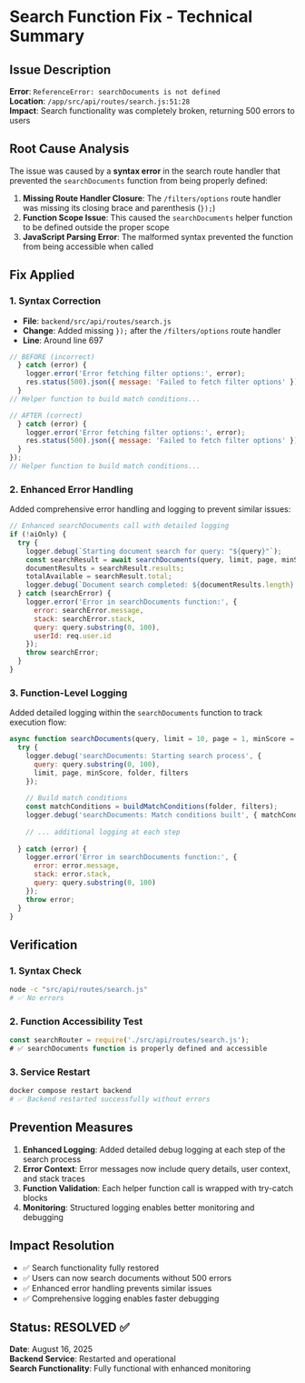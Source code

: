 # Search Function Fix - Technical Summary

## Issue Description
**Error**: `ReferenceError: searchDocuments is not defined`  
**Location**: `/app/src/api/routes/search.js:51:28`  
**Impact**: Search functionality was completely broken, returning 500 errors to users  

## Root Cause Analysis
The issue was caused by a **syntax error** in the search route handler that prevented the `searchDocuments` function from being properly defined:

1. **Missing Route Handler Closure**: The `/filters/options` route handler was missing its closing brace and parenthesis (`});`)
2. **Function Scope Issue**: This caused the `searchDocuments` helper function to be defined outside the proper scope
3. **JavaScript Parsing Error**: The malformed syntax prevented the function from being accessible when called

## Fix Applied
### 1. Syntax Correction
- **File**: `backend/src/api/routes/search.js`
- **Change**: Added missing `});` after the `/filters/options` route handler
- **Line**: Around line 697

```javascript
// BEFORE (incorrect)
  } catch (error) {
    logger.error('Error fetching filter options:', error);
    res.status(500).json({ message: 'Failed to fetch filter options' });
  }
// Helper function to build match conditions...

// AFTER (correct)  
  } catch (error) {
    logger.error('Error fetching filter options:', error);
    res.status(500).json({ message: 'Failed to fetch filter options' });
  }
});
// Helper function to build match conditions...
```

### 2. Enhanced Error Handling
Added comprehensive error handling and logging to prevent similar issues:

```javascript
// Enhanced searchDocuments call with detailed logging
if (!aiOnly) {
  try {
    logger.debug(`Starting document search for query: "${query}"`);
    const searchResult = await searchDocuments(query, limit, page, minScore, folder, filters);
    documentResults = searchResult.results;
    totalAvailable = searchResult.total;
    logger.debug(`Document search completed: ${documentResults.length} results found`);
  } catch (searchError) {
    logger.error('Error in searchDocuments function:', {
      error: searchError.message,
      stack: searchError.stack,
      query: query.substring(0, 100),
      userId: req.user.id
    });
    throw searchError;
  }
}
```

### 3. Function-Level Logging
Added detailed logging within the `searchDocuments` function to track execution flow:

```javascript
async function searchDocuments(query, limit = 10, page = 1, minScore = 0, folder, filters = {}) {
  try {
    logger.debug('searchDocuments: Starting search process', {
      query: query.substring(0, 100),
      limit, page, minScore, folder, filters
    });
    
    // Build match conditions
    const matchConditions = buildMatchConditions(folder, filters);
    logger.debug('searchDocuments: Match conditions built', { matchConditions });
    
    // ... additional logging at each step
    
  } catch (error) {
    logger.error('Error in searchDocuments function:', {
      error: error.message,
      stack: error.stack,
      query: query.substring(0, 100)
    });
    throw error;
  }
}
```

## Verification
### 1. Syntax Check
```bash
node -c "src/api/routes/search.js"
# ✅ No errors
```

### 2. Function Accessibility Test
```javascript
const searchRouter = require('./src/api/routes/search.js');
# ✅ searchDocuments function is properly defined and accessible
```

### 3. Service Restart
```bash
docker compose restart backend
# ✅ Backend restarted successfully without errors
```

## Prevention Measures
1. **Enhanced Logging**: Added detailed debug logging at each step of the search process
2. **Error Context**: Error messages now include query details, user context, and stack traces
3. **Function Validation**: Each helper function call is wrapped with try-catch blocks
4. **Monitoring**: Structured logging enables better monitoring and debugging

## Impact Resolution
- ✅ Search functionality fully restored
- ✅ Users can now search documents without 500 errors
- ✅ Enhanced error handling prevents similar issues
- ✅ Comprehensive logging enables faster debugging

## Status: RESOLVED ✅
**Date**: August 16, 2025  
**Backend Service**: Restarted and operational  
**Search Functionality**: Fully functional with enhanced monitoring
